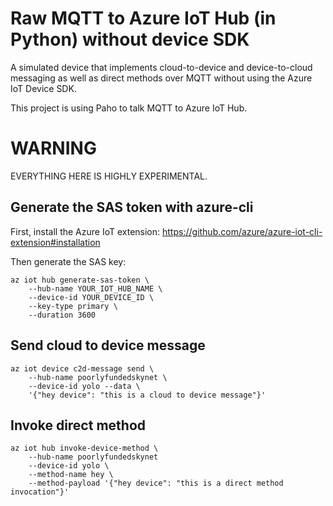 # Raw MQTT to Azure IoT Hub (in Python) without device SDK
A simulated device that implements cloud-to-device and device-to-cloud messaging as well as direct methods over MQTT without using the Azure IoT Device SDK.

This project is using Paho to talk MQTT to Azure IoT Hub.

# WARNING
EVERYTHING HERE IS HIGHLY EXPERIMENTAL.

## Generate the SAS token with azure-cli

First, install the Azure IoT extension: https://github.com/azure/azure-iot-cli-extension#installation

Then generate the SAS key:
```
az iot hub generate-sas-token \
    --hub-name YOUR_IOT_HUB_NAME \
    --device-id YOUR_DEVICE_ID \
    --key-type primary \
    --duration 3600
```

## Send cloud to device message
```
az iot device c2d-message send \
    --hub-name poorlyfundedskynet \
    --device-id yolo --data \
    '{"hey device": "this is a cloud to device message"}'
```

## Invoke direct method
```
az iot hub invoke-device-method \
    --hub-name poorlyfundedskynet
    --device-id yolo \
    --method-name hey \
    --method-payload '{"hey device": "this is a direct method invocation"}'
```
